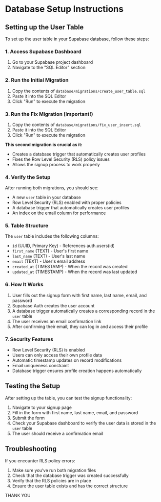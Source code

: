 # Database Setup Instructions

## Setting up the User Table

To set up the user table in your Supabase database, follow these steps:

### 1. Access Supabase Dashboard
1. Go to your Supabase project dashboard
2. Navigate to the "SQL Editor" section

### 2. Run the Initial Migration
1. Copy the contents of `database/migrations/create_user_table.sql`
2. Paste it into the SQL Editor
3. Click "Run" to execute the migration

### 3. Run the Fix Migration (Important!)
1. Copy the contents of `database/migrations/fix_user_insert.sql`
2. Paste it into the SQL Editor
3. Click "Run" to execute the migration

**This second migration is crucial as it:**
- Creates a database trigger that automatically creates user profiles
- Fixes the Row Level Security (RLS) policy issues
- Allows the signup process to work properly

### 4. Verify the Setup
After running both migrations, you should see:
- A new `user` table in your database
- Row Level Security (RLS) enabled with proper policies
- A database trigger that automatically creates user profiles
- An index on the email column for performance

### 5. Table Structure
The `user` table includes the following columns:
- `id` (UUID, Primary Key) - References auth.users(id)
- `first_name` (TEXT) - User's first name
- `last_name` (TEXT) - User's last name
- `email` (TEXT) - User's email address
- `created_at` (TIMESTAMP) - When the record was created
- `updated_at` (TIMESTAMP) - When the record was last updated

### 6. How It Works
1. User fills out the signup form with first name, last name, email, and password
2. Supabase Auth creates the user account
3. A database trigger automatically creates a corresponding record in the `user` table
4. The user receives an email confirmation link
5. After confirming their email, they can log in and access their profile

### 7. Security Features
- Row Level Security (RLS) is enabled
- Users can only access their own profile data
- Automatic timestamp updates on record modifications
- Email uniqueness constraint
- Database trigger ensures profile creation happens automatically


## Testing the Setup
After setting up the table, you can test the signup functionality:
1. Navigate to your signup page
2. Fill in the form with first name, last name, email, and password
3. Submit the form
4. Check your Supabase dashboard to verify the user data is stored in the `user` table
5. The user should receive a confirmation email

## Troubleshooting
If you encounter RLS policy errors:
1. Make sure you've run both migration files
2. Check that the database trigger was created successfully
3. Verify that the RLS policies are in place
4. Ensure the user table exists and has the correct structure 


THANK YOU